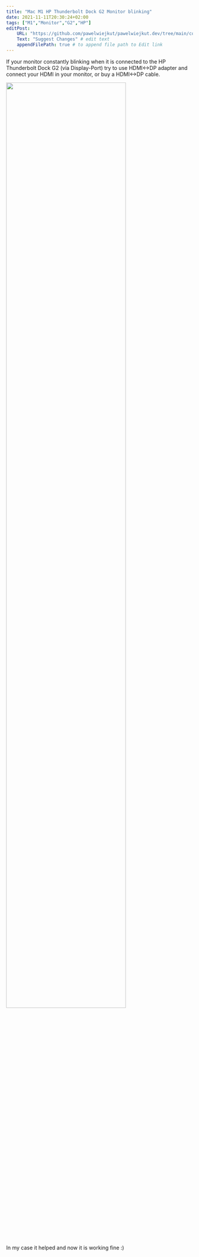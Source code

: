 ```yaml
---
title: "Mac M1 HP Thunderbolt Dock G2 Monitor blinking"
date: 2021-11-11T20:30:24+02:00
tags: ["M1","Monitor","G2","HP"]
editPost:
    URL: "https://github.com/pawelwiejkut/pawelwiejkut.dev/tree/main/content"
    Text: "Suggest Changes" # edit text
    appendFilePath: true # to append file path to Edit link
---
```


If your monitor constantly blinking when it is connected to the HP Thunderbolt Dock G2 (via Display-Port) try to use HDMI<->DP adapter and connect your HDMI in your monitor, or buy a HDMI<->DP cable.

<img src="/hdmidp.jpg" width="80%" />

In my case it helped and now it is working fine :)